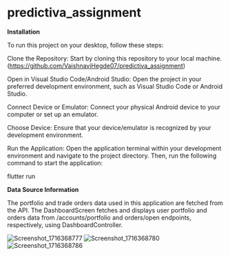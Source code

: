 # predictiva_assignment

**Installation**

To run this project on your desktop, follow these steps:

Clone the Repository: Start by cloning this repository to your local machine. (https://github.com/VaishnaviHegde07/predictiva_assignment)

Open in Visual Studio Code/Android Studio: Open the project in your preferred development environment, such as Visual Studio Code or Android Studio.

Connect Device or Emulator: Connect your physical Android device to your computer or set up an emulator.

Choose Device: Ensure that your device/emulator is recognized by your development environment.

Run the Application: Open the application terminal within your development environment and navigate to the project directory. Then, run the following command to start the application:

flutter run

**Data Source Information**

The portfolio and trade orders data used in this application are fetched from the API. The DashboardScreen fetches and displays user portfolio and orders data from /accounts/portfolio and orders/open endpoints, respectively, using DashboardController. 

![Screenshot_1716368777](https://github.com/VaishnaviHegde07/predictiva_assignment/assets/55388139/101a669b-b5e7-46ba-8835-6503662c8c74)
![Screenshot_1716368780](https://github.com/VaishnaviHegde07/predictiva_assignment/assets/55388139/cc4f7c3a-bbcc-4e0b-b170-21b36b0d6ae2)
![Screenshot_1716368786](https://github.com/VaishnaviHegde07/predictiva_assignment/assets/55388139/7a078047-c02e-42a5-a894-6c62fc6b08eb)
